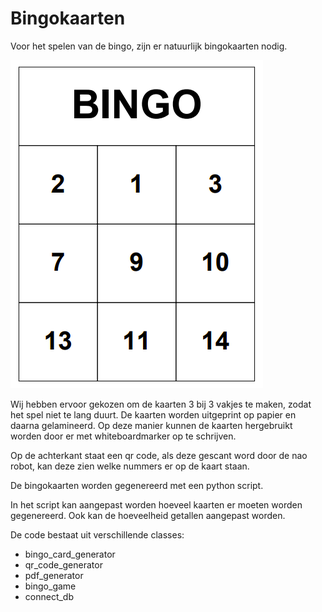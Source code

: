 # Bingokaarten

Voor het spelen van de bingo, zijn er natuurlijk bingokaarten nodig.

![alt text](bingokaart.png)

Wij hebben ervoor gekozen om de kaarten 3 bij 3 vakjes te maken, zodat het spel niet te lang duurt.
De kaarten worden uitgeprint op papier en daarna gelamineerd. Op deze manier kunnen de kaarten hergebruikt worden door er met whiteboardmarker op te schrijven.

Op de achterkant staat een qr code, als deze gescant word door de nao robot, kan deze zien welke nummers er op de kaart staan.

De bingokaarten worden gegenereerd met een python script.

In het script kan aangepast worden hoeveel kaarten er moeten worden gegenereerd. Ook kan de hoeveelheid getallen aangepast worden.

De code bestaat uit verschillende classes:

- bingo_card_generator
- qr_code_generator
- pdf_generator
- bingo_game
- connect_db

